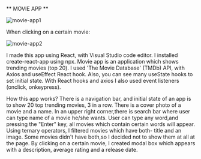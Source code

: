** MOVIE APP **


![movie-app1](https://user-images.githubusercontent.com/85742865/133162675-f1032ab5-597a-45f8-95e8-0f572aaa0c5b.png)

When clicking on a certain movie:

![movie-app2](https://user-images.githubusercontent.com/85742865/133162678-9f1ecd31-705e-4d0b-9754-2e4a6f645ed7.png)

I made this app using React, with Visual Studio code editor. I installed create-react-app using npx. Movie app is an application which shows trending movies (top 20). I used 'The Movie Database' (TMDb) API, with Axios and useEffect React hook. Also, you can see many useState hooks to set initial state. With React hooks and axios I also used event listeners (onclick, onkeypress).

How this app works? There is a navigation bar, and initial state of an app is to show 20 top trending movies, 3 in a row. There is a cover photo of a movie and a name. In an upper right corner,there is search bar where user can type name of a movie he/she wants. User can type any word,and pressing the "Enter" key, all movies which contain certain words will appear. Using ternary operators, I filtered movies which have both- title and an image. Some movies didn't have both,so I decided not to show them at all at the page. By clicking on a certain movie, I created modal box which appears with a description, average rating and a release date.
